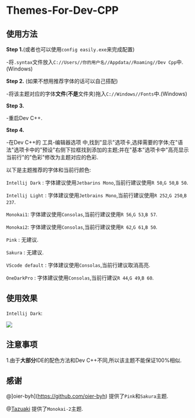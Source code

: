 ﻿# Themes-For-Dev-CPP

## 使用方法

**Step 1.**(或者也可以使用`config easily.exe`来完成配置)

  

  -将`.syntax`文件放入`C://Users//你的用户名//Appdata//Roaming//Dev Cpp`中.(Windows)
  


**Step 2.**  (如果不想用推荐字体的话可以自己搭配)



  -将该主题对应的字体**文件**(**不是**文件夹)拖入`C://Windows//Fonts`中.(Windows)



**Step 3.**



  -重启Dev C++.
  

**Step 4.**
  
  -在Dev C++的 工具-编辑器选项 中,找到"显示"选项卡,选择需要的字体;在"语法"选项卡中的"预设"右侧下拉框找到添加的主题;并在"基本"选项卡中"高亮显示当前行"的"色彩"修改为主题对应的色彩.


以下是主题推荐的字体和当前行颜色:


`Intellij Dark` : 字体建议使用`Jetbarins Mono`,当前行建议使用`R 50`,`G 50`,`B 50`.

`Intellij Light` : 字体建议使用`Jetbrains Mono`,当前行建议使用`R 252`,`G 250`,`B 237`.

`Monokai1`: 字体建议使用`Consolas`,当前行建议使用`R 56`,`G 53`,`B 57`.

`Monokai2`: 字体建议使用`Consolas`,当前行建议使用`R 62`,`G 61`,`B 50`.

`Pink` : 无建议.

`Sakura` : 无建议.

`VScode default` : 字体建议使用`Consolas`,当前行建议取消高亮.

`OneDarkPro` : 字体建议使用`Consolas`,当前行建议`R 44`,`G 49`,`B 60`.




## 使用效果

`Intellij Dark`:

![](https://cdn.luogu.com.cn/upload/image_hosting/mu5y3gbp.png)

## 注意事项

1.由于**大部分**IDE的配色方法和Dev C++不同,所以该主题不能保证100%相似.

## 感谢

@]oier-byh](https://github.com/oier-byh) 提供了`Pink`和`Sakura`主题.

@[Tazuaki](https://www.luogu.com.cn/user/205301) 提供了`Monokai-2`主题.